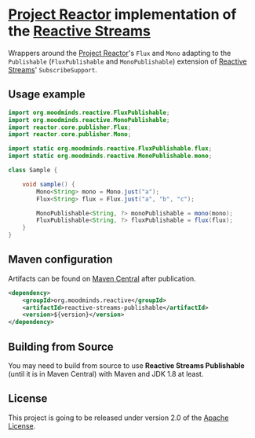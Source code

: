 # [Project Reactor](https://projectreactor.io) implementation of the [Reactive Streams](https://github.com/MoodMinds/reactive-streams)

Wrappers around the [Project Reactor](https://projectreactor.io)'s `Flux` and `Mono` adapting to the `Publishable` (`FluxPublishable` and `MonoPublishable`)
extension of [Reactive Streams](https://github.com/MoodMinds/reactive-streams)' `SubscribeSupport`.

## Usage example

```java
import org.moodminds.reactive.FluxPublishable;
import org.moodminds.reactive.MonoPublishable;
import reactor.core.publisher.Flux;
import reactor.core.publisher.Mono;

import static org.moodminds.reactive.FluxPublishable.flux;
import static org.moodminds.reactive.MonoPublishable.mono;

class Sample {

    void sample() {
        Mono<String> mono = Mono.just("a");
        Flux<String> flux = Flux.just("a", "b", "c");

        MonoPublishable<String, ?> monoPublishable = mono(mono);
        FluxPublishable<String, ?> fluxPublishable = flux(flux);
    }
}
```

## Maven configuration

Artifacts can be found on [Maven Central](https://search.maven.org/) after publication.

```xml
<dependency>
    <groupId>org.moodminds.reactive</groupId>
    <artifactId>reactive-streams-publishable</artifactId>
    <version>${version}</version>
</dependency>
```

## Building from Source

You may need to build from source to use **Reactive Streams Publishable** (until it is in Maven Central) with Maven and JDK 1.8 at least.

## License
This project is going to be released under version 2.0 of the [Apache License][l].

[l]: https://www.apache.org/licenses/LICENSE-2.0